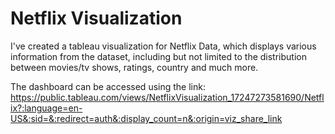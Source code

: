 # Netflix Visualization

I've created a tableau visualization for Netflix Data, which displays various information from the dataset, including but not limited to the distribution between movies/tv shows, ratings, country and much more.

The dashboard can be accessed using the link: https://public.tableau.com/views/NetflixVisualization_17247273581690/Netflix?:language=en-US&:sid=&:redirect=auth&:display_count=n&:origin=viz_share_link
